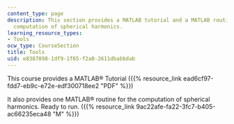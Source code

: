 ```yaml
---
content_type: page
description: This section provides a MATLAB tutorial and a MATLAB routine for the
  computation of spherical harmonics.
learning_resource_types:
- Tools
ocw_type: CourseSection
title: Tools
uid: e8387098-1df9-1f65-f2a0-2611dbabbdab
---
```


This course provides a MATLAB® Tutorial ({{% resource_link ead6cf97-fdd7-eb9c-e72e-edf300718ee2 "PDF" %}})

It also provides one MATLAB® routine for the computation of spherical harmonics. Ready to run. ({{% resource_link 9ac22afe-fa22-3fc7-b405-ac66235eca48 "M" %}})